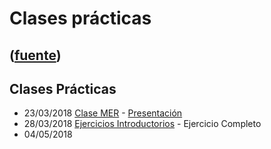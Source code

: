 # Clases prácticas
([fuente](https://campus.exactas.uba.ar/course/view.php?id=1001&section=2))
---
## Clases Prácticas

  - 23/03/2018 [Clase MER](https://campus.exactas.uba.ar/pluginfile.php/79733/course/section/12873/cp00_MER.pdf "23/3/2018 Clase Práctica MER") \- [Presentación](https://campus.exactas.uba.ar/pluginfile.php/79733/course/section/12873/PresentacionBD1c2018.pdf)
  - 28/03/2018 [Ejercicios Introductorios](https://campus.exactas.uba.ar/pluginfile.php/79733/course/section/12873/cp01_EjerciciosIntroductorios.pdf) \- Ejercicio Completo
  - 04/05/2018

